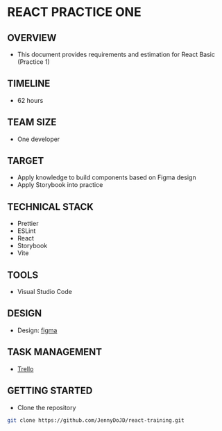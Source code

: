 # REACT PRACTICE ONE

## OVERVIEW

- This document provides requirements and estimation for React Basic (Practice 1)

## TIMELINE

- 62 hours

## TEAM SIZE

- One developer

## TARGET

- Apply knowledge to build components based on Figma design
- Apply Storybook into practice

## TECHNICAL STACK

- Prettier
- ESLint
- React
- Storybook
- Vite

## TOOLS

- Visual Studio Code

## DESIGN

- Design: [figma](https://www.figma.com/file/lUFBT5Xi1SPPuDBCnXPd5q/Product-Management?type=design&node-id=0-1&mode=design&t=Q9nNngX2QjAOHZTS-0)

## TASK MANAGEMENT

- [Trello](https://trello.com/b/vKNYZPt6/react-training)

## GETTING STARTED

- Clone the repository

```bash
git clone https://github.com/JennyDoJD/react-training.git
```
